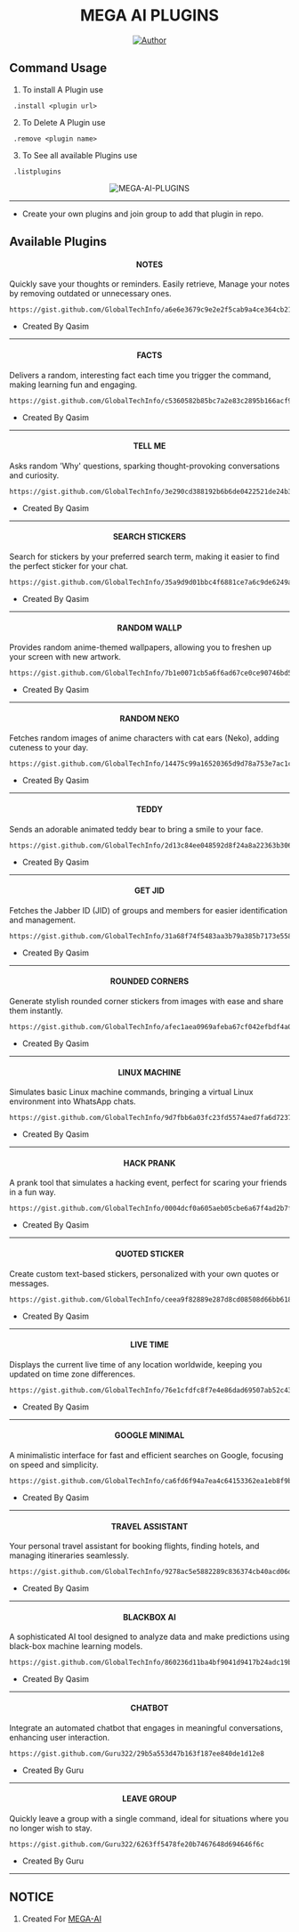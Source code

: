 <h1 align="center"> MEGA AI PLUGINS </h1>

<p align="center">
<a href="https://github.com/GlobalTechInfo/EXTERNAL-PLUGINS"><img title="Author" src="https://img.shields.io/badge/MEGA AI-PLUGINS-black?style=for-the-badge&logo=Github"></a>
<p/>

 ##  Command Usage

 1. To install A Plugin use 
 ```SH
  .install <plugin url>
 ```
2. To Delete A Plugin use
 ```SH
  .remove <plugin name>
 ```
3. To See all available Plugins use
 ```SH
  .listplugins
 ```

<p align="center"> <img src="https://komarev.com/ghpvc/?username=GlobalTechInfo&label=Visitors%20count&color=10d9c3&style=plastic" alt="MEGA-AI-PLUGINS" /> </p>


---

- Create your own plugins and join group to add that plugin in repo.




## Available Plugins

<h4 align="center"> NOTES </h1>

Quickly save your thoughts or reminders. Easily retrieve, Manage your notes by removing outdated or unnecessary ones.
```
https://gist.github.com/GlobalTechInfo/a6e6e3679c9e2e2f5cab9a4ce364cb21
```
- Created By Qasim
---

<h4 align="center"> FACTS </h1>

Delivers a random, interesting fact each time you trigger the command, making learning fun and engaging.
```
https://gist.github.com/GlobalTechInfo/c5360582b85bc7a2e83c2895b166acf9
```
- Created By Qasim
---

<h4 align="center"> TELL ME </h1>

Asks random 'Why' questions, sparking thought-provoking conversations and curiosity.
```
https://gist.github.com/GlobalTechInfo/3e290cd388192b6b6de0422521de24b3
```
- Created By Qasim
---

<h4 align="center"> SEARCH STICKERS </h1>

Search for stickers by your preferred search term, making it easier to find the perfect sticker for your chat.
```
https://gist.github.com/GlobalTechInfo/35a9d9d01bbc4f6881ce7a6c9de6249a
```
- Created By Qasim
---

<h4 align="center"> RANDOM WALLP </h1>

Provides random anime-themed wallpapers, allowing you to freshen up your screen with new artwork.
```
https://gist.github.com/GlobalTechInfo/7b1e0071cb5a6f6ad67ce0ce90746bd5
```
- Created By Qasim
---

<h4 align="center"> RANDOM NEKO </h1>

Fetches random images of anime characters with cat ears (Neko), adding cuteness to your day.
```
https://gist.github.com/GlobalTechInfo/14475c99a16520365d9d78a753e7ac1c
```
- Created By Qasim
---

<h4 align="center"> TEDDY </h1>

Sends an adorable animated teddy bear to bring a smile to your face.
```
https://gist.github.com/GlobalTechInfo/2d13c84ee048592d8f24a8a22363b306
```
- Created By Qasim
---

<h4 align="center"> GET JID </h1>

Fetches the Jabber ID (JID) of groups and members for easier identification and management.
```
https://gist.github.com/GlobalTechInfo/31a68f74f5483aa3b79a385b7173e558
```
- Created By Qasim
---

<h4 align="center"> ROUNDED CORNERS </h1>

Generate stylish rounded corner stickers from images with ease and share them instantly.
```
https://gist.github.com/GlobalTechInfo/afec1aea0969afeba67cf042efbdf4a0
```
- Created By Qasim
---

<h4 align="center"> LINUX MACHINE </h1>

Simulates basic Linux machine commands, bringing a virtual Linux environment into WhatsApp chats.
```
https://gist.github.com/GlobalTechInfo/9d7fbb6a03fc23fd5574aed7fa6d7237
```
- Created By Qasim
---

<h4 align="center"> HACK PRANK </h1>

A prank tool that simulates a hacking event, perfect for scaring your friends in a fun way.
```
https://gist.github.com/GlobalTechInfo/0004dcf0a605aeb05cbe6a67f4ad2b7f
```
- Created By Qasim
---

<h4 align="center"> QUOTED STICKER </h1>

Create custom text-based stickers, personalized with your own quotes or messages.
```
https://gist.github.com/GlobalTechInfo/ceea9f82889e287d8cd08508d66bb618
```
- Created By Qasim
---

<h4 align="center"> LIVE TIME </h1>

Displays the current live time of any location worldwide, keeping you updated on time zone differences.
```
https://gist.github.com/GlobalTechInfo/76e1cfdfc8f7e4e86dad69507ab52c43
```
- Created By Qasim
---

<h4 align="center"> GOOGLE MINIMAL </h1>

A minimalistic interface for fast and efficient searches on Google, focusing on speed and simplicity.
```
https://gist.github.com/GlobalTechInfo/ca6fd6f94a7ea4c64153362ea1eb8f9b
```
- Created By Qasim
---

<h4 align="center"> TRAVEL ASSISTANT </h1>

Your personal travel assistant for booking flights, finding hotels, and managing itineraries seamlessly.
```
https://gist.github.com/GlobalTechInfo/9278ac5e5882289c836374cb40acd06d
```
- Created By Qasim
---

<h4 align="center"> BLACKBOX AI </h1>

A sophisticated AI tool designed to analyze data and make predictions using black-box machine learning models.
```
https://gist.github.com/GlobalTechInfo/860236d11ba4bf9041d9417b24adc19b
```
- Created By Qasim
---

<h4 align="center"> CHATBOT </h1>

Integrate an automated chatbot that engages in meaningful conversations, enhancing user interaction.
```
https://gist.github.com/Guru322/29b5a553d47b163f187ee840de1d12e8
```
- Created By Guru
---

<h4 align="center"> LEAVE GROUP </h1>

Quickly leave a group with a single command, ideal for situations where you no longer wish to stay.
```
https://gist.github.com/Guru322/6263ff5478fe20b7467648d694646f6c
```
- Created By Guru
---


## NOTICE

1. Created For [MEGA-AI](https://github.com/GlobalTechInfo/MEGA-AI)

